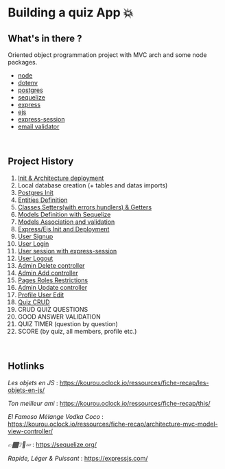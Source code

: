 # Building a quiz App :boom:

## What's in there ?
Oriented object programmation project with MVC arch and some node packages.
- [node](https://nodejs.org/fr)
- [dotenv](https://www.npmjs.com/package/dotenv)
- [postgres](https://www.npmjs.com/package/pg)
- [sequelize](https://www.npmjs.com/package/sequelize)
- [express](https://www.npmjs.com/package/express)
- [ejs](https://www.npmjs.com/package/ejs)
- [express-session](https://www.npmjs.com/package/express-session)
- [email validator](https://www.npmjs.com/package/email-validator)

<br/>

## Project History
1. [Init & Architecture deployment](https://github.com/O-clock-Cheesecake/oQuiz-mMormin/commit/db948a63ad50190e960bf13e40bf20ecde342a48)
2. Local database creation (+ tables and datas imports)
3. [Postgres Init](https://github.com/O-clock-Cheesecake/oQuiz-mMormin/commit/edbd72d5e6ce30b84b7c79166a448e25e6118165)
4. [Entities Definition](https://github.com/O-clock-Cheesecake/oQuiz-mMormin/commit/05c5cb67f2793827379f7a3445652bc5b95b9bf8)
5. [Classes Setters(with errors hundlers) & Getters](https://github.com/O-clock-Cheesecake/oQuiz-mMormin/commit/42507d254f48e507eccea343e058e6ac1124002f)
6. [Models Definition with Sequelize](https://github.com/O-clock-Cheesecake/oQuiz-mMormin/commit/b347aa6471a63fefe555c67509ecf6aa08d421e1)
7. [Models Association and validation](https://github.com/O-clock-Cheesecake/oQuiz-mMormin/commit/09c35ea3bfa33b590648ca4eb0205863ef939642)
8. [Express/Ejs Init and Deployment](https://github.com/O-clock-Cheesecake/oQuiz-mMormin/commit/a38a035af3cd7b54c518ec029bf2cf099c5db6f6)
9. [User Signup](https://github.com/O-clock-Cheesecake/oQuiz-mMormin/commit/bda9c2f6f73ada5d0f455fbfc9667b51eee6a875)
10. [User Login](https://github.com/O-clock-Cheesecake/oQuiz-mMormin/commit/c617401badc92048b3fe9430a4b10151503c7358)
11. [User session with express-session](https://github.com/O-clock-Cheesecake/oQuiz-mMormin/commit/ee7517d6aee3c0a2257802fa061e5d4050fb4cf3)
12. [User Logout](https://github.com/O-clock-Cheesecake/oQuiz-mMormin/commit/efb6f3722dc20927d24305e18c1da803da5709c7)
13. [Admin Delete controller](https://github.com/O-clock-Cheesecake/oQuiz-mMormin/commit/916096cf0df47c31242f057e78fd0014cec9665e)
14. [Admin Add controller](https://github.com/O-clock-Cheesecake/oQuiz-mMormin/commit/a99f0dae2cfc7c73b9af33ff6286b4f04990c230)
15. [Pages Roles Restrictions](https://github.com/O-clock-Cheesecake/oQuiz-mMormin/commit/4bd396640403404bca9e608e070543b256173019)
16. [Admin Update controller](https://github.com/O-clock-Cheesecake/oQuiz-mMormin/commit/d635e8f6d184f68454c55995312d29032b624864)
17. [Profile User Edit](https://github.com/O-clock-Cheesecake/oQuiz-mMormin/commit/d4175a6bb66ab9c1b851c2036368ed228e9b512c)
18. [Quiz CRUD](https://github.com/O-clock-Cheesecake/oQuiz-mMormin/commit/4ddd138b44e1b847ec023d8bfad5c312162bbeef)
19. CRUD QUIZ QUESTIONS
20. GOOD ANSWER VALIDATION
21. QUIZ TIMER (question by question)
22. SCORE (by quiz, all members, profile etc.)
<br/>

## Hotlinks
*Les objets en JS* : https://kourou.oclock.io/ressources/fiche-recap/les-objets-en-js/

*Ton meilleur ami* :
https://kourou.oclock.io/ressources/fiche-recap/this/

*El Famoso Mélange Vodka Coco* :
https://kourou.oclock.io/ressources/fiche-recap/architecture-mvc-model-view-controller/

*👉🏾❔🧄💤* :
https://sequelize.org/

*Rapide, Léger & Puissant* :
https://expressjs.com/
